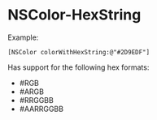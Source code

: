# NSColor-HexString

Example:

    [NSColor colorWithHexString:@"#2D9EDF"]

Has support for the following hex formats:
- #RGB
- #ARGB
- #RRGGBB
- #AARRGGBB
